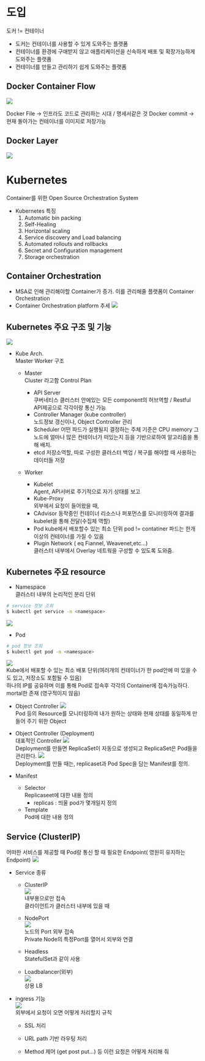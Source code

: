 # 도입
도커 != 컨테이너
- 도커는 컨테이너를 사용할 수 있게 도와주는 플랫폼  
- 컨테이너를 환경에 구애받지 않고 애플리케이션을 신속하게 배포 및 확장가능하게 도와주는 플랫폼  
- 컨테이너를 만들고 관리하기 쉽게 도와주는 플랫폼

## Docker Container Flow
<img src = 'img/01 kube/img1.png'></img>

Docker File -> 인프라도 코드로 관리하는 시대 / 명세서같은 것
Docker commit -> 현재 돌아가는 컨테이너를 이미지로 저장가능

## Docker Layer
<img src = 'img/01 kube/img2.png'></img>

# Kubernetes
Container를 위한 Open Source Orchestration System

- Kubernetes 특징
    1. Automatic bin packing
    2. Self-Healing
    3. Horizontal scaling
    4. Service discovery and Load balancing
    5. Automated rollouts and rollbacks
    6. Secret and Configuration management
    7. Storage orchestration

## Container Orchestration
- MSA로 인해 관리해야할 Container가 증가. 이를 관리해줄 플랫폼이 Container Orchestration  
- Container Orchestration platform 추세
<img src = 'img/01 kube/img3.png'></img>

## Kubernetes 주요 구조 및 기능

<img src = 'img/01 kube/img4.png'></img>
- Kube Arch.  
    Master Worker 구조  
    - Master  
    Cluster 라고함 Control Plan  
        - API Server  
        쿠버네티스 클러스터 안에있는 모든 component의 허브역할 / Restful API제공으로 각각이랑 통신 가능 
        - Controller Manager (kube controller)  
        노드정보 갱신이나, Object Controller 관리
        - Scheduler
        어떤 파드가 실행될지 결정하는 주체
        기준은 CPU memory 그노드에 얼마나 많은 컨테이너가 떠있는지 등을 기반으로하여 알고리즘을 통해 배치.
        - etcd
        저장소역할, 따로 구성한 클러스터 백업 / 복구를 해야할 때 사용하는 데이터들 저장

    - Worker  
        - Kubelet  
        Agent, API서버로 주기적으로 자기 상태를 보고
        - Kube-Proxy  
        외부에서 요청이 들어왔을 때, 
        - CAdvisor
        동작중인 컨테이너 리소스나 퍼포먼스를 모니터링하여 결과를 kubelet을 통해 전달(수집체 역할)  
        - Pod
        kube에서 배포할수 있는 최소 단위
        pod != contatiner
        파드는 한개이상의 컨테이너를 가질 수 있음
        - Plugin Network ( eq Fiannel, Weavenet,etc...)  
        클러스터 내부에서 Overlay 네트웍을 구성할 수 있도록 도와줌.

## Kubernetes 주요 resource

- Namespace  
클러스터 내부의 논리적인 분리 단위  
```zsh
# service 정보 조회
$ kubectl get service -n <namespace>
```
<img src = 'img/01 kube/img6.png'></img>

- Pod
```zsh
# pod 정보 조회
$ kubectl get pod -n <namespace>
```
<img src = 'img/01 kube/img7.png'></img>  
Kube에서 배포할 수 있는 최소 배포 단위(여러개의 컨테이너가 한 pod안에 떠 있을 수 도 있고, 저장소도 포함될 수 있음)  
하나의 IP를 공유하며 이를 통해 Pod로 접속후 각각의 Container에 접속가능하다.  
mortal한 존재 (영구적이지 않음)

- Object Controller
<img src = 'img/01 kube/img8.png'></img>  
Pod 등의 Resource를 모니터링하여 내가 원하는 상태와 현재 상태를 동일하게 만들어 주기 위한 Object

- Object Controller (Deployment)  
대표적인 Controller
<img src = 'img/01 kube/img9.png'></img>  
Deployment를 만들면 ReplicaSet이 자동으로 생성되고 ReplicaSet은 Pod들을 관리한다.
<img src = 'img/01 kube/img10.png'></img>  
Deployment를 만들 때는, replicaset과 Pod Spec을 담는 Manifest를 정의.  

- Manifest
    - Selector  
        Replicaseet에 대한 내용 정의
        - replicas : 띄울 pod가 몇개일지 정의  
    - Template  
        Pod에 대한 내용 정의  


## Service (ClusterIP)  
어떠한 서비스를 제공할 때 Pod랑 통신 할 때 필요한 Endpoint( 영원히 유지하는 Endpoint)
<img src = 'img/01 kube/img11.png'></img>

- Service 종류
    - ClusterIP  
    <img src = 'img/01 kube/img12.png'></img>  
    내부용으로만 접속  
    클라이언트가 클러스터 내부에 있을 때

    - NodePort  
    <img src = 'img/01 kube/img13.png'></img>  
    노드의 Port 외부 접속  
    Private Node의 특정Port를 열어서 외부와 연결

    - Headless  
    StatefulSet과 같이 사용

    - Loadbalancer(외부)  
    <img src = 'img/01 kube/img14.png'></img>  
    상용 LB

- ingress 기능  
<img src = 'img/01 kube/img15.png'></img>  
외부에서 요청이 오면 어떻게 처리할지 규칙
    - SSL 처리

    - URL path 기반 라우팅 처리

    - Method 제어
    (get post put...) 등 이런 요청은 어떻게 처리해 줘